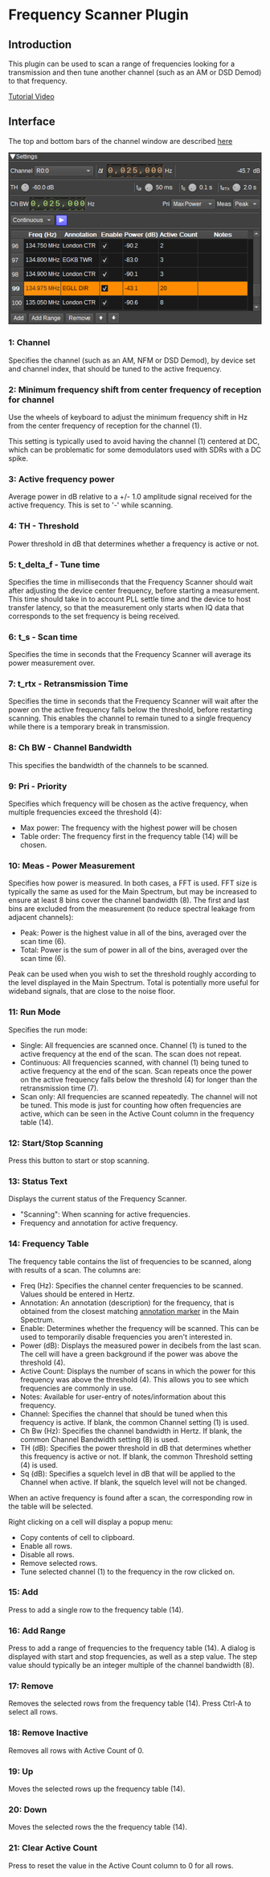 <h1>Frequency Scanner Plugin</h1>

<h2>Introduction</h2>

This plugin can be used to scan a range of frequencies looking for a transmission and then tune another channel (such as an AM or DSD Demod) to that frequency.

[Tutorial Video](https://www.youtube.com/watch?v=IpKP3t4Bmmg)

<h2>Interface</h2>

The top and bottom bars of the channel window are described [here](../../../sdrgui/channel/readme.md)

![Frequency Scanner plugin GUI](../../../doc/img/FreqScanner_plugin.png)

<h3>1: Channel</h3>

Specifies the channel (such as an AM, NFM or DSD Demod), by device set and channel index, that should be tuned to the active frequency.

<h3>2: Minimum frequency shift from center frequency of reception for channel</h3>

Use the wheels of keyboard to adjust the minimum frequency shift in Hz from the center frequency of reception for the channel (1).

This setting is typically used to avoid having the channel (1) centered at DC, which can be problematic for some demodulators used with SDRs with a DC spike.

<h3>3: Active frequency power</h3>

Average power in dB relative to a +/- 1.0 amplitude signal received for the active frequency. This is set to '-' while scanning.

<h3>4: TH - Threshold</h3>

Power threshold in dB that determines whether a frequency is active or not.

<h3>5: t_delta_f - Tune time</h3>

Specifies the time in milliseconds that the Frequency Scanner should wait after adjusting the device center frequency, before starting a measurement.
This time should take in to account PLL settle time and the device to host transfer latency, so that the measurement only starts when IQ data
that corresponds to the set frequency is being received.

<h3>6: t_s - Scan time</h3>

Specifies the time in seconds that the Frequency Scanner will average its power measurement over.

<h3>7: t_rtx - Retransmission Time</h3>

Specifies the time in seconds that the Frequency Scanner will wait after the power on the active frequency falls below the threshold, before restarting
scanning. This enables the channel to remain tuned to a single frequency while there is a temporary break in transmission.

<h3>8: Ch BW - Channel Bandwidth</h3>

This specifies the bandwidth of the channels to be scanned.

<h3>9: Pri - Priority</h3>

Specifies which frequency will be chosen as the active frequency, when multiple frequencies exceed the threshold (4):

- Max power: The frequency with the highest power will be chosen
- Table order: The frequency first in the frequency table (14) will be chosen.

<h3>10: Meas - Power Measurement</h3>

Specifies how power is measured. In both cases, a FFT is used.
FFT size is typically the same as used for the Main Spectrum, but may be increased to ensure at least 8 bins cover the channel bandwidth (8).
The first and last bins are excluded from the measurement (to reduce spectral leakage from adjacent channels):

- Peak: Power is the highest value in all of the bins, averaged over the scan time (6).
- Total: Power is the sum of power in all of the bins, averaged over the scan time (6).
 
Peak can be used when you wish to set the threshold roughly according to the level displayed in the Main Spectrum.
Total is potentially more useful for wideband signals, that are close to the noise floor.

<h3>11: Run Mode</h3>

Specifies the run mode:

- Single: All frequencies are scanned once. Channel (1) is tuned to the active frequency at the end of the scan. The scan does not repeat.
- Continuous: All frequencies scanned, with channel (1) being tuned to active frequency at the end of the scan. Scan repeats once the power on the active frequency falls below the threshold (4) for longer than the retransmission time (7).
- Scan only: All frequencies are scanned repeatedly. The channel will not be tuned. This mode is just for counting how often frequencies are active, which can be seen in the Active Count column in the frequency table (14).

<h3>12: Start/Stop Scanning</h3>

Press this button to start or stop scanning.

<h3>13: Status Text</h3>

Displays the current status of the Frequency Scanner.

- "Scanning": When scanning for active frequencies.
- Frequency and annotation for active frequency.

<h3>14: Frequency Table</h3>

The frequency table contains the list of frequencies to be scanned, along with results of a scan. The columns are:

- Freq (Hz): Specifies the channel center frequencies to be scanned. Values should be entered in Hertz.
- Annotation: An annotation (description) for the frequency, that is obtained from the closest matching [annotation marker](../../../sdrgui/gui/spectrummarkers.md) in the Main Spectrum.
- Enable: Determines whether the frequency will be scanned. This can be used to temporarily disable frequencies you aren't interested in.
- Power (dB): Displays the measured power in decibels from the last scan. The cell will have a green background if the power was above the threshold (4).
- Active Count: Displays the number of scans in which the power for this frequency was above the threshold (4). This allows you to see which frequencies are commonly in use.
- Notes: Available for user-entry of notes/information about this frequency.
- Channel: Specifies the channel that should be tuned when this frequency is active. If blank, the common Channel setting (1) is used.
- Ch Bw (Hz): Specifies the channel bandwidth in Hertz. If blank, the common Channel Bandwidth setting (8) is used.
- TH (dB): Specifies the power threshold in dB that determines whether this frequency is active or not. If blank, the common Threshold setting (4) is used.
- Sq (dB): Specifies a squelch level in dB that will be applied to the Channel when active. If blank, the squelch level will not be changed.

When an active frequency is found after a scan, the corresponding row in the table will be selected.

Right clicking on a cell will display a popup menu:

- Copy contents of cell to clipboard.
- Enable all rows.
- Disable all rows.
- Remove selected rows.
- Tune selected channel (1) to the frequency in the row clicked on.

<h3>15: Add</h3>

Press to add a single row to the frequency table (14).

<h3>16: Add Range</h3>

Press to add a range of frequencies to the frequency table (14). A dialog is displayed with start and stop frequencies, as well as a step value.
The step value should typically be an integer multiple of the channel bandwidth (8).

<h3>17: Remove</h3>

Removes the selected rows from the frequency table (14). Press Ctrl-A to select all rows.

<h3>18: Remove Inactive</h3>

Removes all rows with Active Count of 0.

<h3>19: Up</h3>

Moves the selected rows up the frequency table (14).

<h3>20: Down</h3>

Moves the selected rows the the frequency table (14).

<h3>21: Clear Active Count</h3>

Press to reset the value in the Active Count column to 0 for all rows.
